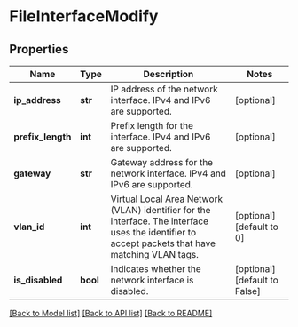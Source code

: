 # FileInterfaceModify

## Properties
Name | Type | Description | Notes
------------ | ------------- | ------------- | -------------
**ip_address** | **str** | IP address of the network interface. IPv4 and IPv6 are supported. | [optional] 
**prefix_length** | **int** | Prefix length for the interface. IPv4 and IPv6 are supported. | [optional] 
**gateway** | **str** | Gateway address for the network interface. IPv4 and IPv6 are supported. | [optional] 
**vlan_id** | **int** | Virtual Local Area Network (VLAN) identifier for the interface. The interface uses the identifier to accept packets that have matching VLAN tags. | [optional] [default to 0]
**is_disabled** | **bool** | Indicates whether the network interface is disabled. | [optional] [default to False]

[[Back to Model list]](../README.md#documentation-for-models) [[Back to API list]](../README.md#documentation-for-api-endpoints) [[Back to README]](../README.md)


